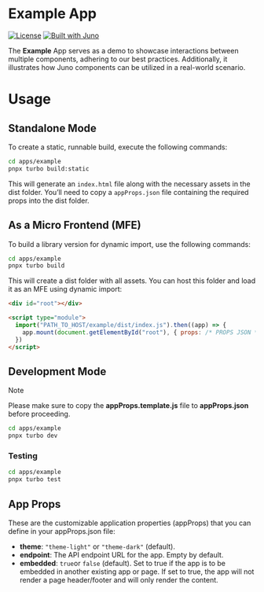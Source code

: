 # Example App

[![License](https://img.shields.io/badge/License-Apache%202.0-blue.svg)](LICENSE)
[![Built with Juno](https://cloudoperators.github.io/juno/built-with-juno.svg)](https://github.com/cloudoperators/juno)

The **Example** App serves as a demo to showcase interactions between multiple components, adhering to our best practices. Additionally, it illustrates how Juno components can be utilized in a real-world scenario.

# Usage

## Standalone Mode

To create a static, runnable build, execute the following commands:

```bash
cd apps/example
pnpx turbo build:static
```

This will generate an `index.html` file along with the necessary assets in the dist folder. You’ll need to copy a `appProps.json` file containing the required props into the dist folder.

## As a Micro Frontend (MFE)

To build a library version for dynamic import, use the following commands:

```bash
cd apps/example
pnpx turbo build
```

This will create a dist folder with all assets. You can host this folder and load it as an MFE using dynamic import:

```html
<div id="root"></div>

<script type="module">
  import("PATH_TO_HOST/example/dist/index.js").then((app) => {
    app.mount(document.getElementById("root"), { props: /* PROPS JSON */ })
  })
</script>
```

## Development Mode

<!-- add note -->

> [!NOTE]  
> Please make sure to copy the **appProps.template.js** file to **appProps.json** before proceeding.

```bash
cd apps/example
pnpx turbo dev
```

### Testing

```bash
cd apps/example
pnpx turbo test
```

## App Props

These are the customizable application properties (appProps) that you can define in your appProps.json file:

- **theme**: `"theme-light"` or `"theme-dark"` (default).
- **endpoint**: The API endpoint URL for the app. Empty by default.
- **embedded**: `true`or `false` (default). Set to true if the app is to be embedded in another existing app or page. If set to true, the app will not render a page header/footer and will only render the content.
